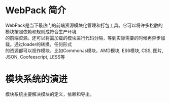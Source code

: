 # WebPack 简介

WebPack是当下最热门的前端资源模块化管理和打包工具。它可以将许多松散的模块按照依赖和规则成符合生产环境<br>
的前端资源。还可以将需加载的模块进行代码分隔，等到实际需要的时候再异步加载。通过loader的转换，任何形式<br>
的资源都可以视作模块，比如CommonJs模块，AMD模块, ES6模块, CSS, 图片, JSON, Coofeescript, LESS等　


# 模块系统的演进

模块系统主要解决模块的定义，依赖和导出。

## <script>标签
```
<script src="module1.js"></script>
<script src="module2.js"></script>
<script src="libraryA.js"></script>
<script src="module3.js"></script>
```
> 这是最原始的js文件加载方式，如果把每个文件看做一个模块，那么他们的接口通常是暴露在全局作用域下，也就是<br>
window对象中，不同模块的接口调用都是一个作用域中，一些复杂的框架，会使用命名空间的概念来组织这些模块的接口<br>
典型的例子如YUI库。

### 缺点

* 全局作用域下容易赞成变量冲突

* 文件只能按照<script>的书写顺序进行加载

* 开发人员必须解决模块和代码库的依赖关系

* 在大型项目中各种资源难以管理，长期积累的问题导致代码库混乱不堪

## CommonJS

服务器端的Node.js遵循[CommonJS规范](http://wiki.commonjs.org/wiki/CommonJS),该规范的核心思想是允许模块通过require方法来同步加载<br>
所有依赖的其他模块，然后通过exports或module.exports来导出需要暴露的接口。

```
require("module");
require("../file.js");
exports.doStuff = function() {};
module.exports = someValue;
```

### 优点：

* 服务器端模块便于重用

* NPM中已经有将近20万个可以使用模块包

* 简单并容易使用

###　缺点：

* 同步的模块加载方式不适合在浏览器环境中，同步意味着阻塞加载，浏览器资源是异步加载的。

* 不能非阻塞的并行加载多个模块

## AMD

[Asynchronous Module Definition](https://github.com/amdjs/amdjs-api)规范其实只有一个主要接口define(id?, dependencies?, factory), <br>
它要在声明模块的时候指定所有的依赖，并且还要当做形参传到factory中，对于依赖的模块提前执行，依赖前置
```
define("module", ["dep1", "dep2"], function(d1, d2) {
  return someExportedValue;
});
require(["module", "../file"], function(module, file) { /* ... */ })
```
###　优点：

* 适合在浏览器环境中异步加载模块

* 可以并行加载多个模块

### 缺点：

* 提高了开发成本，代码的总计和书写比较困难，模块定义方式的语义不顺畅

* 不符合通用的模块化思维方式

### 实现：

* [Require JS](http://requirejs.org/)

* [curl](https://github.com/cujojs/curl)

## CMD

[Common Module Definition](https://github.com/cmdjs/specification/blob/master/draft/module.md)规范和AMD很相似，尽量保持简单，<br>
并与CommonJS和Node.js的Modules 规范保持了很大的兼容性

```
define(function(require, exports, module) {
  var $ = require('jquery');
  var Spinning = require('./spinning');
  exports.doSomething = ...
  module.exports = ...
})
```

### 优点：

* 依赖就近，延迟执行

* 可以很容易在Node.js中运行

### 缺点：

* 依赖SPM打包， 模块的加载逻辑偏重

### 实现：

* [Sea.js](http://seajs.org/docs/)

* [coolie](https://github.com/cooliejs/coolie.js)

## UMD

[Universal Module Definition](https://github.com/umdjs/umd) 规范类似于兼容CommonJS和AMD的语法，是模块定义的跨平台解决方案

## ES6模块

EcmaScript 6 标准增加了Javascript语言层面的模块定义。ES6模块设计的思想，是尽量的静态化，使得编译时就能确定模块的依赖关系，<br>
以及输入和输出的变量 。CommonJs和AMD模块，都只能在运行时确定这些东西。
```
import "jquery";
export function doStuff() {}
module "localModule" {}
```

### 优点：

* 容易进行静态分析

* 面向未来的EcmaScript的标准

### 缺点：

* 原生浏览器还没有实现该标准

* 全新的命令字，新版的Node.js才支持

### 实现：

* [Babel](https://babeljs.io/)

## 期望的模块系统

可以兼容多种模块风格，尽量可以利用已有的代码，不仅仅只是JavaScript模块化，还有CSS、图片、字体等 资源也需要模块化

## 前端模块加载

前端模块要在客户端中执行，所以他们需要增量加载到浏览器中。

模块的加载和传输，我们首先能想到两种极端的方式，一种是每个模块文件都单独请求，喂种是把所有的模块打包成一个文件然后只请求一次<br>
显而易见，每个模块都发起单独的请求赞成了请求次数过多，导致应用启动速度慢；一次请求加载所有模块导致流量浪费，初始化过程慢。<br>
这两种方式都不是好的解决方案，它们过于简单粗暴。

分块传输，按需进行懒加载，在实际用到某些模块的时候再增量更新，才是较为合理的模块加载方案。要实现模块的按需加载，就需要一个对整<br>
个代码库中的模块进行静态分析、编译打包的过程

## 所有资源都是模块

在上面分析过程中，我们提到的模块仅仅是指javascript 模块文件。然而，在前端开发过程中还涉及到样式、图片、字体、Html、模板等 <br>
众多的资源。这些资源还会以各种形式存在，比如：cooffeescript、less、sass、众多的模板库、多语言系统(i18n)等等。
```
require("./style.css");
require("./style.less");
require("./template.jade");
require("./image.png");
```

## 静态分析

在编译的时候，要对整个代码进行静态分析，分析出各个模块的类型和它们依赖关系，然后将不同类型的模块提交给适配的加载器来处理。比如一个用 LESS 写的样式模块，可以先用 LESS 加载器将它转成一个CSS 模块，在通过 CSS 模块把他插入到页面的 <style> 标签中执行。Webpack 就是在这样的需求中应运而生。

同时，为了能利用已经存在的各种框架、库和已经写好的文件，我们还需要一个模块加载的兼容策略，来避免重写所有的模块。

那么接下来，让我们开始 Webpack 的神奇之旅吧
